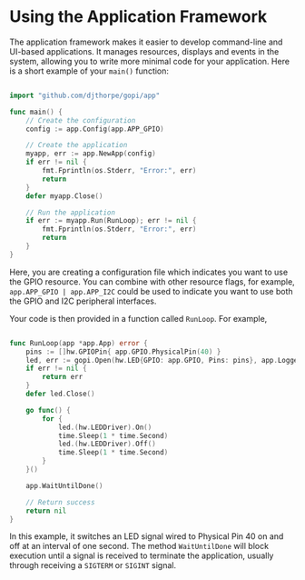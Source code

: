 
# Using the Application Framework

The application framework makes it easier to develop command-line and UI-based
applications. It manages resources, displays and events in the system, allowing
you to write more minimal code for your application. Here is a short example
of your `main()` function:

```go

import "github.com/djthorpe/gopi/app"

func main() {
	// Create the configuration
	config := app.Config(app.APP_GPIO)

	// Create the application
	myapp, err := app.NewApp(config)
	if err != nil {
		fmt.Fprintln(os.Stderr, "Error:", err)
		return
	}
	defer myapp.Close()

	// Run the application
	if err := myapp.Run(RunLoop); err != nil {
		fmt.Fprintln(os.Stderr, "Error:", err)
		return
	}
}

```

Here, you are creating a configuration file which indicates you want to use
the GPIO resource. You can combine with other resource flags, for example,
`app.APP_GPIO | app.APP_I2C` could be used to indicate you want to use
both the GPIO and I2C peripheral interfaces.

Your code is then provided in a function called `RunLoop`. For example,

```go

func RunLoop(app *app.App) error {
	pins := []hw.GPIOPin{ app.GPIO.PhysicalPin(40) }
	led, err := gopi.Open(hw.LED{GPIO: app.GPIO, Pins: pins}, app.Logger)
	if err != nil {
		return err
	}
	defer led.Close()

	go func() {
		for {
			led.(hw.LEDDriver).On()
			time.Sleep(1 * time.Second)
			led.(hw.LEDDriver).Off()
			time.Sleep(1 * time.Second)
		}
	}()

	app.WaitUntilDone()

	// Return success
	return nil
}
```

In this example, it switches an LED signal wired to Physical Pin 40 on and off
at an interval of one second. The method `WaitUntilDone` will block execution
until a signal is received to terminate the application, usually through
receiving a `SIGTERM` or `SIGINT` signal.



